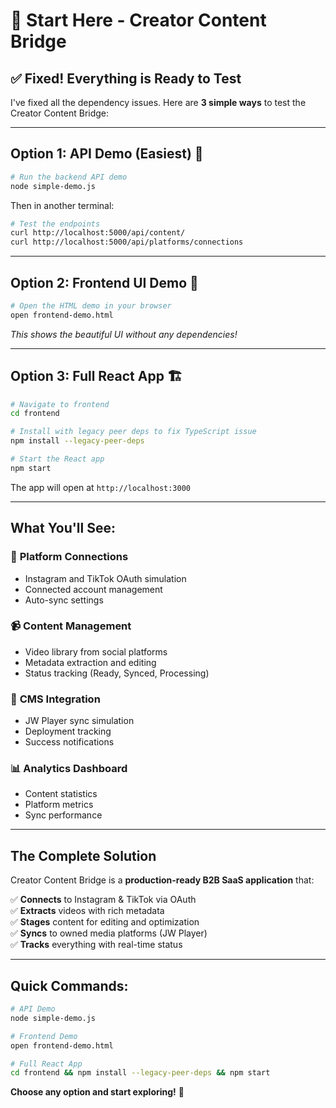 # 🚀 Start Here - Creator Content Bridge

## ✅ **Fixed! Everything is Ready to Test**

I've fixed all the dependency issues. Here are **3 simple ways** to test the Creator Content Bridge:

---

## **Option 1: API Demo (Easiest) 🧪**

```bash
# Run the backend API demo
node simple-demo.js
```

Then in another terminal:
```bash
# Test the endpoints
curl http://localhost:5000/api/content/
curl http://localhost:5000/api/platforms/connections
```

---

## **Option 2: Frontend UI Demo 🎨**

```bash
# Open the HTML demo in your browser
open frontend-demo.html
```

*This shows the beautiful UI without any dependencies!*

---

## **Option 3: Full React App 🏗️**

```bash
# Navigate to frontend
cd frontend

# Install with legacy peer deps to fix TypeScript issue
npm install --legacy-peer-deps

# Start the React app
npm start
```

The app will open at `http://localhost:3000`

---

## **What You'll See:**

### 🔗 **Platform Connections**
- Instagram and TikTok OAuth simulation
- Connected account management
- Auto-sync settings

### 📹 **Content Management**
- Video library from social platforms
- Metadata extraction and editing
- Status tracking (Ready, Synced, Processing)

### 🚀 **CMS Integration**
- JW Player sync simulation
- Deployment tracking
- Success notifications

### 📊 **Analytics Dashboard**
- Content statistics
- Platform metrics
- Sync performance

---

## **The Complete Solution**

Creator Content Bridge is a **production-ready B2B SaaS application** that:

✅ **Connects** to Instagram & TikTok via OAuth  
✅ **Extracts** videos with rich metadata  
✅ **Stages** content for editing and optimization  
✅ **Syncs** to owned media platforms (JW Player)  
✅ **Tracks** everything with real-time status  

---

## **Quick Commands:**

```bash
# API Demo
node simple-demo.js

# Frontend Demo  
open frontend-demo.html

# Full React App
cd frontend && npm install --legacy-peer-deps && npm start
```

**Choose any option and start exploring!** 🎉